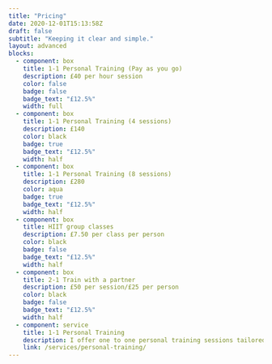 ```yaml
---
title: "Pricing"
date: 2020-12-01T15:13:58Z
draft: false
subtitle: "Keeping it clear and simple."
layout: advanced
blocks: 
  - component: box
    title: 1-1 Personal Training (Pay as you go)
    description: £40 per hour session
    color: false
    badge: false
    badge_text: "£12.5%" 
    width: full
  - component: box
    title: 1-1 Personal Training (4 sessions)
    description: £140
    color: black 
    badge: true
    badge_text: "£12.5%" 
    width: half
  - component: box
    title: 1-1 Personal Training (8 sessions)
    description: £280
    color: aqua
    badge: true
    badge_text: "£12.5%" 
    width: half
  - component: box
    title: HIIT group classes
    description: £7.50 per class per person
    color: black 
    badge: false
    badge_text: "£12.5%" 
    width: half
  - component: box
    title: 2-1 Train with a partner
    description: £50 per session/£25 per person
    color: black 
    badge: false
    badge_text: "£12.5%" 
    width: half
  - component: service
    title: 1-1 Personal Training
    description: I offer one to one personal training sessions tailored to your personal fitness goals.
    link: /services/personal-training/
---
```

